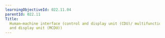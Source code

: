```yaml
---
learningObjectiveId: 022.11.04
parentId: 022.11
Title:
  Human–machine interface (control and display unit (CDU)/ multifunction control
  and display unit (MCDU))
---
```



